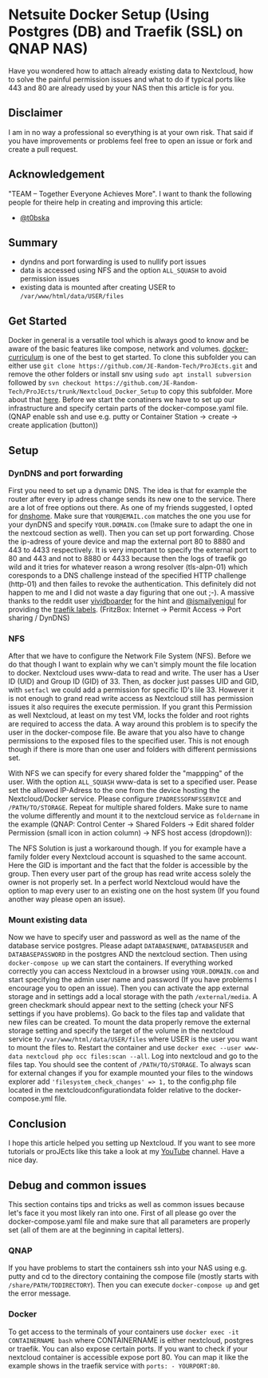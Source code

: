 # Netsuite Docker Setup (Using Postgres (DB) and Traefik (SSL) on QNAP NAS)

Have you wondered how to attach already existing data to Nextcloud, how to solve the painful permission issues and what to do if typical ports like 443 and 80 are already used by your NAS then this article is for you.

## Disclaimer

I am in no way a professional so everything is at your own risk. That said if you have improvements or problems feel free to open an issue or fork and create a pull request.

## Acknowledgement 

"TEAM – Together Everyone Achieves More". I want to thank the following people for theire help in creating and improving this article:
 * [@t0bska](https://github.com/t0bska)
<!-- TODO-->

## Summary
 * dyndns and port forwarding is used to nullify port issues
 * data is accessed using NFS and the option `ALL_SQUASH` to avoid permission issues
 * existing data is mounted after creating USER to `/var/www/html/data/USER/files`


## Get Started
Docker in general is a versatile tool which is always good to know and be aware of the basic features like compose, network and volumes. [docker-curriculum](https://docker-curriculum.com/) is one of the best to get started. To clone this subfolder you can either use `git clone https://github.com/JE-Random-Tech/ProJEcts.git` and remove the other folders or install snv using `sudo apt install subversion` followed by `svn checkout https://github.com/JE-Random-Tech/ProJEcts/trunk/Nextcloud_Docker_Setup` to copy this subfolder. More about that [here](https://stackoverflow.com/questions/7106012/download-a-single-folder-or-directory-from-a-github-repo). Before we start the conatiners we have to set up our infrastructure and specify certain parts of the docker-compose.yaml file. (QNAP enable ssh and use e.g. putty or Container Station -> create -> create application (button))

## Setup
### DynDNS and port forwarding
First you need to set up a dynamic DNS. The idea is that for example the router after every ip adress change sends its new one to the service. There are a lot of free options out there. As one of my friends suggested, I opted for [dnshome](https://www.dnshome.de/). Make sure that `YOUR@EMAIL.com` matches the one you use for your dynDNS and specify `YOUR.DOMAIN.com` (!make sure to adapt the one in the nextcoud section as well). Then you can set up port forwarding. Chose the ip-adress of youre device and map the external port 80 to 8880 and 443 to 4433 respectively. It is very important to specify the external port to 80 and 443 and not to 8880 or  4433 because then the logs of traefik go wild and it tries for whatever reason a wrong resolver (tls-alpn-01) which coresponds to a DNS challenge instead of the specified HTTP challenge (http-01) and then failes to revoke the authentication. This definitely did not happen to me and I did not waste a day figuring that one out ;-). A massive thanks to the reddit user [vividboarder](https://www.reddit.com/r/qnap/comments/cbt8o5/setup_for_traefik_or_other_reverse_proxies_on/) for the hint and [@ismailyenigul](https://github.com/ismailyenigul) for providing the [traefik labels](https://github.com/nextcloud/docker/issues/1061). (FritzBox: Internet -> Permit Access -> Port sharing / DynDNS)

###  NFS
After that we have to configure the Network File System (NFS). Before we do that though I want to explain why we can't simply mount the file location to docker. Nextcloud uses www-data to read and write. The user has a User ID (UID) and Group ID (GID) of 33. Then, as docker just passes UID and GID, with `setfacl` we could add a permission for specific ID's lile 33. However it is not enough to grand read write access as Nextcloud still has permission issues it also requires the execute permission. If you grant this Permission as well Nextcloud, at least on my test VM, locks the folder and root rights are required to access the data. A way around this problem is to specify the user in the docker-compose file. Be aware that you also have to change permissions to the exposed files to the specified user. This is not enough though if there is more than one user and folders with different permissions set. 

With NFS we can specify for every shared folder the "mappping" of the user. With the option `ALL_SQUASH` www-data is set to a specified user. Pease set the allowed IP-Adress to the one from the device hosting the Nextcloud/Docker service.  Please configure `IPADRESSOFNFSSERVICE` and `/PATH/TO/STORAGE`. Repeat for multiple shared folders. Make sure to name the volume differently and mount it to the nextcloud service as `foldername` in the example (QNAP: Control Center -> Shared Folders -> Edit shared folder Permission (small icon in action column) -> NFS host access (dropdown)):

The NFS Solution is just a workaround though. If you for example have a family folder every Nextcloud account is squashed to the same account. Here the GID is important and the fact that the folder is accessible by the group. Then every user part of the group has read write access solely the owner is not properly set. In a perfect world Nextcloud would have the option to map every user to an existing one on the host system (If you found another way please open an issue).

### Mount existing data
Now we have to specify user and password as well as the name of the database service postgres. Please adapt `DATABASENAME`, `DATABASEUSER` and `DATABASEPASSWORD` in the postgres AND the nextcloud section. Then using `docker-compose up` we can start the containers. If everything worked correctly you can access Nextcloud in a browser using `YOUR.DOMAIN.com` and start specifying the admin user name and password (If you have problems I encourage you to open an issue). Then you can activate the app external storage and in settings add a local storage with the path `/external/media`. A green checkmark should appear next to the setting (check your NFS settings if you have problems). Go back to the files tap and validate that new files can be created.
To mount the data properly remove the external storage setting and specify the target of the volume in the nextcloud service to `/var/www/html/data/USER/files` where USER is the user you want to mount the files to. Restart the container and use `docker exec --user www-data nextcloud php occ files:scan --all`. Log into nextcloud and go to the files tap. You should see the content of `/PATH/TO/STORAGE`. To always scan for external changes if you for example mounted your files to the windows explorer add `'filesystem_check_changes' => 1,` to the config.php file located in the nextcloudconfigurationdata folder relative to the docker-compose.yml file.

## Conclusion
I hope this article helped you setting up Nextcloud. If you want to see more tutorials or proJEcts like this take a look at my [YouTube](https://www.youtube.com/channel/UCon2LqPY3CJUGIAhMsOnpIA) channel. Have a nice day.

## Debug and common issues
This section contains tips and tricks as well as common issues because let's face it you most likely ran into one. First of all please go over the docker-compose.yaml file and make sure that all parameters are properly set (all of them are at the beginning in capital letters).
### QNAP
If you have problems to start the containers ssh into your NAS using e.g. putty and cd to the directory containing the compose file (mostly starts with `/share/PATH/TODIRECTORY`). Then you can execute `docker-compose up` and get the error message.
### Docker
To get access to the terminals of your containers use `docker exec -it CONTAINERNAME bash` where CONTAINERNAME is either nextcloud, postgres or traefik. You can also expose certain ports. If you want to check if your nextcloud container is accessible expose port 80. You can map it like the example shows in the traefik service with `ports: - YOURPORT:80`. 